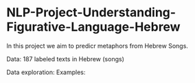 # NLP-Project-Understanding-Figurative-Language-Hebrew

In this project we aim to predicr metaphors from Hebrew Songs.

Data:
187 labeled texts in Hebrew (songs)

Data exploration:
Examples:





